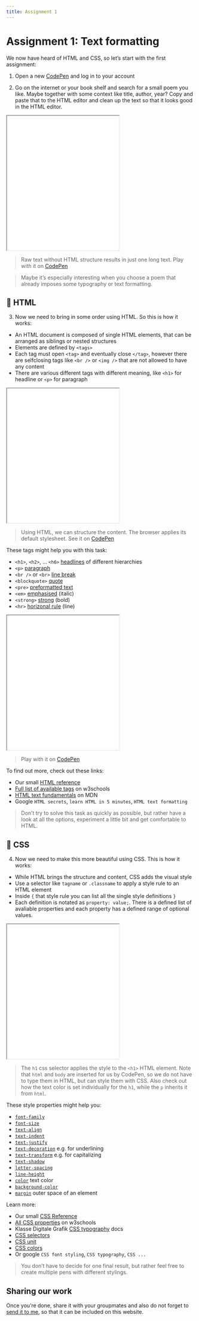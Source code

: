 ```yaml
---
title: Assignment 1
---
```


# Assignment 1: Text formatting

We now have heard of HTML and CSS, so let’s start with the first assignment:

1. Open a new [CodePen](https://codepen.io/pen) and log in to your account

2. Go on the internet or your book shelf and search for a small poem you like. Maybe together with some context like title, author, year? Copy and paste that to the HTML editor and clean up the text so that it looks good in the HTML editor.

<iframe height="360" src="/examples/er-ists-1/embed"></iframe>

> Raw text without HTML structure results in just one long text. Play with it on [CodePen](https://codepen.io/moritzebeling/pen/ZEeabqG)

> Maybe it’s especially interesting when you choose a poem that already imposes some typography or text formatting.

## 📑 HTML

3. Now we need to bring in some order using HTML. So this is how it works:

- An HTML document is composed of single HTML elements, that can be arranged as siblings or nested structures
- Elements are defined by `<tags>`
- Each tag must open `<tag>` and eventually close `</tag>`, however there are selfclosing tags like `<br />` or `<img />` that are not allowed to have any content
- There are various different tags with different meaning, like `<h1>` for headline or `<p>` for paragraph

<iframe height="360" src="/examples/er-ists-2/embed"></iframe>

> Using HTML, we can structure the content. The browser applies its default stylesheet. See it on [CodePen](https://codepen.io/moritzebeling/pen/PopOPyd)

These tags might help you with this task:
- `<h1>`, `<h2>`, ... `<h6>` [headlines](https://www.w3schools.com/tags/tag_hn.asp) of different hierarchies
- `<p>` [paragraph](https://www.w3schools.com/tags/tag_p.asp)
- `<br />` or `<br>` [line break](https://www.w3schools.com/tags/tag_br.asp)
- `<blockquote>` [quote](https://www.w3schools.com/tags/tag_blockquote.asp)
- `<pre>` [preformatted text](https://www.w3schools.com/tags/tag_pre.asp)
- `<em>` [emphasised](https://www.w3schools.com/tags/tag_em.asp) (italic)
- `<strong>` [strong](https://www.w3schools.com/tags/tag_strong.asp) (bold)
- `<hr>` [horizonal rule](https://www.w3schools.com/tags/tag_hr.asp) (line)

<iframe height="360" src="/examples/basic-html-elements/embed"></iframe>

> Play with it on [CodePen](https://codepen.io/moritzebeling/pen/XWMzYKY)

To find out more, check out these links:
- Our small [HTML reference](/manual/3a-HTML)
- [Full list of available tags](https://www.w3schools.com/tags/ref_byfunc.asp) on w3schools
- [HTML text fundamentals](https://developer.mozilla.org/en-US/docs/Learn/HTML/Introduction_to_HTML/HTML_text_fundamentals) on MDN
- Google `HTML secrets`, `learn HTML in 5 minutes`, `HTML text formatting`

> Don’t try to solve this task as quickly as possible, but rather have a look at all the options, experiment a little bit and get comfortable to HTML.

## 🎨 CSS

4. Now we need to make this more beautiful using CSS. This is how it works:

- While HTML brings the structure and content, CSS adds the visual style
- Use a selector like `tagname` or `.classname` to apply a style rule to an HTML element
- Inside `{` that style rule you can list all the single style definitions `}`
- Each definition is notated as `property: value;`. There is a defined list of avaliable properties and each property has a defined range of optional values.

<iframe height="360" src="/examples/basic-css-styling/embed"></iframe>

> The `h1` css selector applies the style to the `<h1>` HTML element. Note that `html` and `body` are inserted for us by CodePen, so we do not have to type them in HTML, but can style them with CSS. Also check out how the text color is set individually for the `h1`, while the `p` inherits it from `html`.

These style properties might help you:
- [`font-family`](https://www.w3schools.com/cssref/pr_font_font-family.asp)
- [`font-size`](https://www.w3schools.com/cssref/pr_font_font-size.asp)
- [`text-align`](https://www.w3schools.com/cssref/pr_text_text-align.asp)
- [`text-indent`](https://www.w3schools.com/cssref/pr_text_text-indent.asp)
- [`text-justify`](https://www.w3schools.com/cssref/css3_pr_text-justify.asp)
- [`text-decoration`](https://www.w3schools.com/cssref/pr_text_text-decoration.asp) e.g. for underlining
- [`text-transform`](https://www.w3schools.com/cssref/pr_text_text-transform.asp) e.g. for capitalizing
- [`text-shadow`](https://html-css-js.com/css/generator/text-shadow/)
- [`letter-spacing`](https://www.w3schools.com/cssref/pr_text_letter-spacing.asp)
- [`line-height`](https://www.w3schools.com/cssref/pr_dim_line-height.asp)
- [`color`](https://www.w3schools.com/cssref/pr_text_color.asp) text color
- [`background-color`](https://www.w3schools.com/cssref/pr_background-color.asp)
- [`margin`](https://www.w3schools.com/cssref/pr_margin.asp) outer space of an element

Learn more:
- Our small [CSS Reference](/manual/3b-CSS)
- [All CSS properties](https://www.w3schools.com/cssref/default.asp) on w3schools
- Klasse Digitale Grafik [CSS typography](https://github.com/Klasse-Digitale-Grafik/tutorials/blob/main/Website-Typography.md) docs
- [CSS selectors](https://www.w3schools.com/cssref/css_selectors.asp)
- [CSS unit](https://www.w3schools.com/cssref/css_units.asp)
- [CSS colors](https://www.w3schools.com/cssref/css_colors.asp)
- Or google `CSS font styling`, `CSS typography`, `CSS ...`

> You don’t have to decide for one final result, but rather feel free to create multiple pens with different stylings.

## Sharing our work

Once you’re done, share it with your groupmates and also do not forget to [send it to me](/manual/4a-sharing), so that it can be included on this website.

